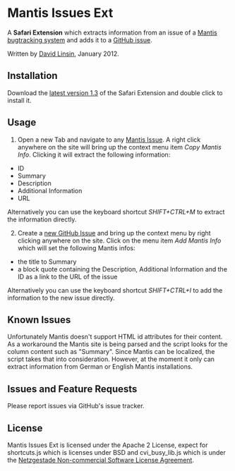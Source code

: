 # Mantis Issues Ext

A __Safari Extension__ which extracts information from an issue of a [Mantis bugtracking system](http://www.mantisbt.org/) 
and adds it to a [GitHub issue](https://github.com/dlinsin/Mantis-Issues-Ext/issues).

Written by [David Linsin](http://dlinsin.github.com), January 2012.

## Installation

Download the [latest version 1.3](https://github.com/downloads/dlinsin/Mantis-Issues-Ext/mantis_issues_ext-1.3.safariextz) of the Safari Extension 
and double click to install it.

## Usage

1. Open a new Tab and navigate to any [Mantis Issue](http://www.mantisbt.org/demo/view.php?id=11254). 
A right click anywhere on the site will bring up the context menu item _Copy Mantis Info_. 
Clicking it will extract the following information:

  * ID
  * Summary
  * Description
  * Additional Information
  * URL

Alternatively you can use the keyboard shortcut _SHIFT+CTRL+M_ to extract the information 
directly.

2. Create a [new GitHub Issue](https://github.com/dlinsin/Mantis-Issues-Ext/issues/new) and 
bring up the context menu by right clicking anywhere on the site. Click on the menu item 
_Add Mantis Info_ which will set the following Mantis infos:

  * the title to Summary
  * a block quote containing the Description, Additional Information and the ID as a link to the URL of the issue

Alternatively you can use the keyboard shortcut _SHIFT+CTRL+I_ to add the information to the 
new issue directly.

## Known Issues

Unfortunately Mantis doesn't support HTML id attributes for their content. As a workaround 
the Mantis site is being parsed and the script looks for the column content such as "Summary". 
Since Mantis can be localized, the script takes that into consideration. However, at the moment it 
only can extract information from German or English Mantis installations. 

## Issues and Feature Requests

Please report issues via GitHub's issue tracker.

## License

Mantis Issues Ext is licensed under the Apache 2 License, expect for shortcuts.js which is 
licenses under BSD and cvi_busy_lib.js which is under the [Netzgestade Non-commercial Software License Agreement](http://www.netzgesta.de/cvi/LICENSE.html). 
